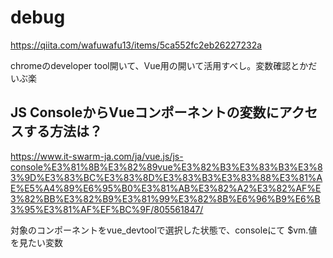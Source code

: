 # debug
https://qiita.com/wafuwafu13/items/5ca552fc2eb26227232a

chromeのdeveloper tool開いて、Vue用の開いて活用すべし。変数確認とかだいぶ楽

## JS ConsoleからVueコンポーネントの変数にアクセスする方法は？
https://www.it-swarm-ja.com/ja/vue.js/js-console%E3%81%8B%E3%82%89vue%E3%82%B3%E3%83%B3%E3%83%9D%E3%83%BC%E3%83%8D%E3%83%B3%E3%83%88%E3%81%AE%E5%A4%89%E6%95%B0%E3%81%AB%E3%82%A2%E3%82%AF%E3%82%BB%E3%82%B9%E3%81%99%E3%82%8B%E6%96%B9%E6%B3%95%E3%81%AF%EF%BC%9F/805561847/

対象のコンポーネントをvue_devtoolで選択した状態で、consoleにて $vm.値を見たい変数